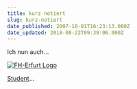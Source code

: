 ```yaml
---
title: kurz notiert
slug: kurz-notiert
date_published: 2007-10-01T16:23:13.000Z
date_updated: 2018-08-22T09:39:06.000Z
---
```


Ich nun auch...

[![FH-Erfurt Logo](//picdump.thafaker.de/2007/10/bild-1.png)](http://www.ai.fh-erfurt.de/)

[Student](http://www.ai.fh-erfurt.de/19/?tx_ttnews%5Btt_news%5D=381&amp;tx_ttnews%5BbackPid%5D=63&amp;cHash=35c2d6629f)...
